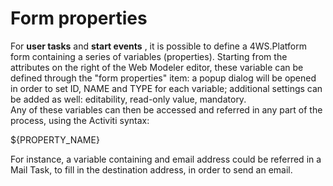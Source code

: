 # Form properties

For **user tasks** and **start events** , it is possible to define a 4WS.Platform form containing a series of variables \(properties\). Starting from the attributes on the right of the Web Modeler editor, these variable can be defined through the "form properties" item: a popup dialog will be opened in order to set ID, NAME and TYPE for each variable; additional settings can be added as well: editability, read-only value, mandatory.  
Any of these variables can then be accessed and referred in any part of the process, using the Activiti syntax:

${PROPERTY\_NAME}

For instance, a variable containing and email address could be referred in a Mail Task, to fill in the destination address, in order to send an email.

